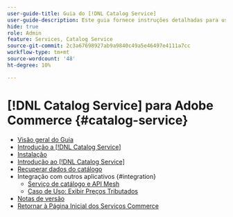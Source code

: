 ```yaml
---
user-guide-title: Guia do [!DNL Catalog Service]
user-guide-description: Este guia fornece instruções detalhadas para usar o  [!DNL Catalog Service] for Adobe Commerce.
hide: true
role: Admin
feature: Services, Catalog Service
source-git-commit: 2c3a67698927ab9a9840c49a5e46497e4111a7cc
workflow-type: tm+mt
source-wordcount: '48'
ht-degree: 10%

---
```


# [!DNL Catalog Service] para Adobe Commerce {#catalog-service}

- [Visão geral do Guia](guide-overview.md)
- [Introdução a  [!DNL Catalog Service]](overview.md)
- [Instalação](installation.md)
- [Introdução ao  [!DNL Catalog Service]](get-started.md)
- [Recuperar dados do catálogo](graphql-queries.md)
- Integração com outros aplicativos {#integration}
   - [Serviço de catálogo e API Mesh](mesh.md)
   - [Caso de Uso: Exibir Preços Tributados](taxes.md)
- [Notas de versão](release-notes.md)
- [Retornar à Página Inicial dos Serviços Commerce](https://experienceleague.adobe.com/pt-br/docs/commerce/user-guides/home)


